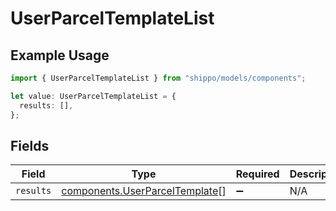 # UserParcelTemplateList

## Example Usage

```typescript
import { UserParcelTemplateList } from "shippo/models/components";

let value: UserParcelTemplateList = {
  results: [],
};
```

## Fields

| Field                                                                            | Type                                                                             | Required                                                                         | Description                                                                      |
| -------------------------------------------------------------------------------- | -------------------------------------------------------------------------------- | -------------------------------------------------------------------------------- | -------------------------------------------------------------------------------- |
| `results`                                                                        | [components.UserParcelTemplate](../../models/components/userparceltemplate.md)[] | :heavy_minus_sign:                                                               | N/A                                                                              |